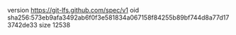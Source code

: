 version https://git-lfs.github.com/spec/v1
oid sha256:573eb9afa3492ab6f0f3e581834a067158f84255b89bf744d8a77d173742de33
size 12538
